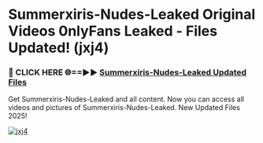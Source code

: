 # Summerxiris-Nudes-Leaked Original Videos 0nlyFans Leaked - Files Updated! (jxj4)

<h3>🔴 CLICK HERE 🌐==►► <a href="https://tinyurl.com/yc6ubb5a" rel="nofollow">Summerxiris-Nudes-Leaked Updated Files</a></h3>

Get Summerxiris-Nudes-Leaked and all content. Now you can access all videos and pictures of Summerxiris-Nudes-Leaked. New Updated Files 2025!

[![jxj4](https://i.imgur.com/7eu0CRL.gif)](https://tinyurl.com/yc6ubb5a)
